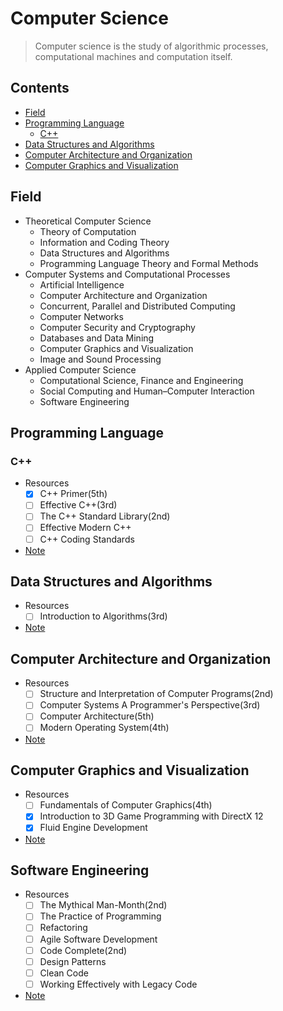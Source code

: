 # Computer Science

> Computer science is the study of algorithmic processes, computational machines and
> computation itself.

## Contents

- [Field](#Field)
- [Programming Language](#Programming-Language) 
    - [C++](#c) 
- [Data Structures and Algorithms](#Data-Structures-and-Algorithms)
- [Computer Architecture and Organization](#Computer-Architecture-and-Organization)
- [Computer Graphics and Visualization](#Computer-Graphics-and-Visualization)

## Field

- Theoretical Computer Science
    - Theory of Computation
    - Information and Coding Theory
    - Data Structures and Algorithms
    - Programming Language Theory and Formal Methods
- Computer Systems and Computational Processes
    - Artificial Intelligence
    - Computer Architecture and Organization
    - Concurrent, Parallel and Distributed Computing
    - Computer Networks
    - Computer Security and Cryptography
    - Databases and Data Mining
    - Computer Graphics and Visualization
    - Image and Sound Processing
- Applied Computer Science
    - Computational Science, Finance and Engineering
    - Social Computing and Human–Computer Interaction
    - Software Engineering

## Programming Language

### C++

- Resources
    - [x] C++ Primer(5th)
    - [ ] Effective C++(3rd)
    - [ ] The C++ Standard Library(2nd)
    - [ ] Effective Modern C++
    - [ ] C++ Coding Standards
- [Note](/Note/C%2B%2B.md)

## Data Structures and Algorithms

- Resources
    - [ ] Introduction to Algorithms(3rd)
- [Note](/Note/Data%20Structures%20and%20Algorithms.md)

## Computer Architecture and Organization

- Resources
    - [ ] Structure and Interpretation of Computer Programs(2nd)
    - [ ] Computer Systems A Programmer's Perspective(3rd)
    - [ ] Computer Architecture(5th)
    - [ ] Modern Operating System(4th)
- [Note]()

## Computer Graphics and Visualization

- Resources
    - [ ] Fundamentals of Computer Graphics(4th)
    - [x] Introduction to 3D Game Programming with DirectX 12
    - [x] Fluid Engine Development
- [Note]()

## Software Engineering

- Resources
    - [ ] The Mythical Man-Month(2nd)
    - [ ] The Practice of Programming
    - [ ] Refactoring
    - [ ] Agile Software Development
    - [ ] Code Complete(2nd)
    - [ ] Design Patterns
    - [ ] Clean Code
    - [ ] Working Effectively with Legacy Code
- [Note]() 

